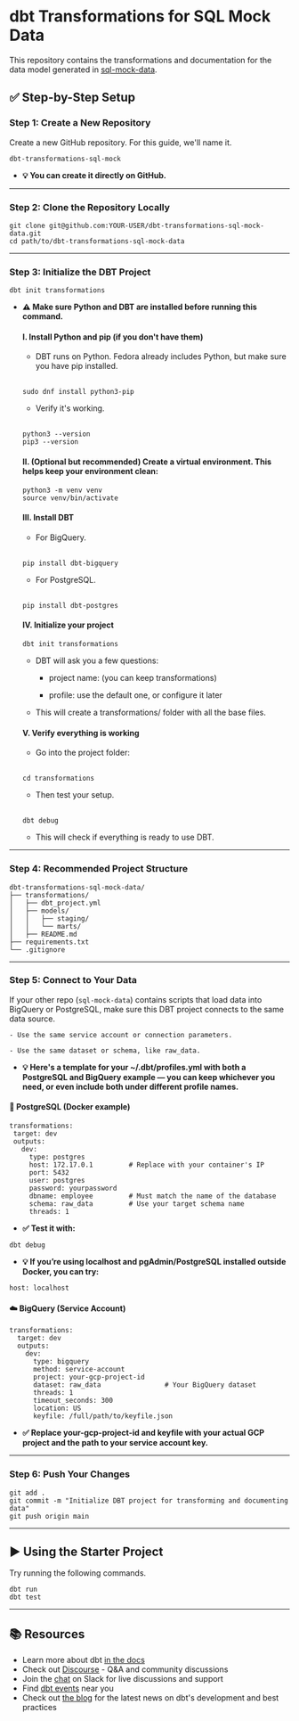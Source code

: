 # dbt Transformations for SQL Mock Data

This repository contains the transformations and documentation for the data model generated in [sql-mock-data](https://github.com/CamilaJaviera91/sql-mock-data).

## ✅ Step-by-Step Setup

### Step 1: Create a New Repository

Create a new GitHub repository. For this guide, we'll name it.

```
dbt-transformations-sql-mock
```

- **💡 You can create it directly on GitHub.**

---

### Step 2: Clone the Repository Locally

```
git clone git@github.com:YOUR-USER/dbt-transformations-sql-mock-data.git
cd path/to/dbt-transformations-sql-mock-data
```

---

### Step 3: Initialize the DBT Project

```
dbt init transformations
```

- **⚠️ Make sure Python and DBT are installed before running this command.**

    #### Ⅰ. Install Python and pip (if you don't have them)

    - DBT runs on Python. Fedora already includes Python, but make sure you have pip installed.

    <br>

    ```
    sudo dnf install python3-pip
    ```

    - Verify it's working.

    <br>

    ```
    python3 --version
    pip3 --version
    ```

    #### Ⅱ. (Optional but recommended) Create a virtual environment. This helps keep your environment clean:

    ```
    python3 -m venv venv
    source venv/bin/activate
    ```

    #### Ⅲ. Install DBT

    - For BigQuery.

    <br>
    
    ```
    pip install dbt-bigquery
    ```

    - For PostgreSQL.

    <br>
    
    ```
    pip install dbt-postgres
    ```

    #### Ⅳ. Initialize your project
    
    ```
    dbt init transformations
    ```

    - DBT will ask you a few questions:

        - project name: (you can keep transformations)

        - profile: use the default one, or configure it later

    - This will create a transformations/ folder with all the base files.

    #### Ⅴ. Verify everything is working

    - Go into the project folder:

    <br>

    ```
    cd transformations
    ```

    - Then test your setup.

    <br>

    ```
    dbt debug
    ```

    - This will check if everything is ready to use DBT.

---

### Step 4: Recommended Project Structure

```
dbt-transformations-sql-mock-data/
├── transformations/
│   ├── dbt_project.yml
│   ├── models/
│   │   ├── staging/
│   │   └── marts/
│   ├── README.md
├── requirements.txt
└── .gitignore
```

---

### Step 5: Connect to Your Data

If your other repo (`sql-mock-data`) contains scripts that load data into BigQuery or PostgreSQL, make sure this DBT project connects to the same data source.

    - Use the same service account or connection parameters.

    - Use the same dataset or schema, like raw_data.

 - **💡 Here's a template for your ~/.dbt/profiles.yml with both a PostgreSQL and BigQuery example — you can keep whichever you need, or even include both under different profile names.**

#### 🐘 PostgreSQL (Docker example)

 ```
transformations:
  target: dev
  outputs:
    dev:
      type: postgres
      host: 172.17.0.1         # Replace with your container's IP
      port: 5432
      user: postgres
      password: yourpassword
      dbname: employee         # Must match the name of the database
      schema: raw_data         # Use your target schema name
      threads: 1
 ```

-  **✅ Test it with:**

```
dbt debug
```

- **💡 If you’re using localhost and pgAdmin/PostgreSQL installed outside Docker, you can try:**

```
host: localhost
```

#### ☁️ BigQuery (Service Account)

```
transformations:
  target: dev
  outputs:
    dev:
      type: bigquery
      method: service-account
      project: your-gcp-project-id
      dataset: raw_data                # Your BigQuery dataset
      threads: 1
      timeout_seconds: 300
      location: US
      keyfile: /full/path/to/keyfile.json
```

- **✅ Replace your-gcp-project-id and keyfile with your actual GCP project and the path to your service account key.**

---

### Step 6: Push Your Changes

```
git add .
git commit -m "Initialize DBT project for transforming and documenting data"
git push origin main
```

---

## ▶️ Using the Starter Project

Try running the following commands.

```
dbt run
dbt test
```

---

## 📚 Resources
- Learn more about dbt [in the docs](https://docs.getdbt.com/docs/introduction)
- Check out [Discourse](https://discourse.getdbt.com/) - Q&A and community discussions
- Join the [chat](https://community.getdbt.com/) on Slack for live discussions and support
- Find [dbt events](https://events.getdbt.com) near you
- Check out [the blog](https://blog.getdbt.com/) for the latest news on dbt's development and best practices
